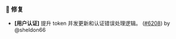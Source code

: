 ### 🐛 修复

- **[用户认证]** 提升 token 并发更新和认证错误处理逻辑。 ([#6208](https://github.com/nocobase/nocobase/pull/6208)) by @sheldon66

